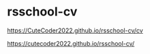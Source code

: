 # rsschool-cv
https://CuteCoder2022.github.io/rsschool-cv/cv

https://cutecoder2022.github.io/rsschool-cv/
